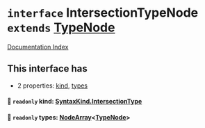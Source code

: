# `interface` IntersectionTypeNode `extends` [TypeNode](../interface.TypeNode/README.md)

[Documentation Index](../README.md)

## This interface has

- 2 properties:
[kind](#-readonly-kind-syntaxkindintersectiontype),
[types](#-readonly-types-nodearraytypenode)


#### 📄 `readonly` kind: [SyntaxKind.IntersectionType](../enum.SyntaxKind/README.md#intersectiontype--193)



#### 📄 `readonly` types: [NodeArray](../interface.NodeArray/README.md)\<[TypeNode](../interface.TypeNode/README.md)>



